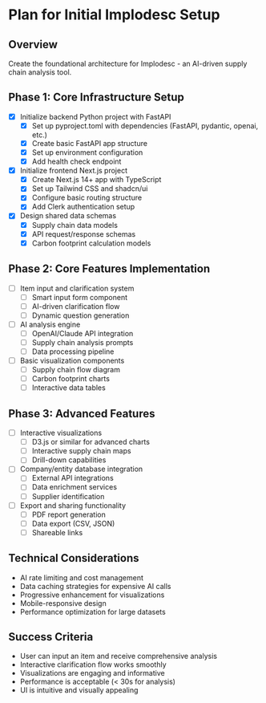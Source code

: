 # Plan for Initial Implodesc Setup

## Overview
Create the foundational architecture for Implodesc - an AI-driven supply chain analysis tool.

## Phase 1: Core Infrastructure Setup
- [x] Initialize backend Python project with FastAPI
  - [x] Set up pyproject.toml with dependencies (FastAPI, pydantic, openai, etc.)
  - [x] Create basic FastAPI app structure
  - [x] Set up environment configuration
  - [x] Add health check endpoint

- [x] Initialize frontend Next.js project
  - [x] Create Next.js 14+ app with TypeScript
  - [x] Set up Tailwind CSS and shadcn/ui
  - [x] Configure basic routing structure
  - [x] Add Clerk authentication setup

- [x] Design shared data schemas
  - [x] Supply chain data models
  - [x] API request/response schemas
  - [x] Carbon footprint calculation models

## Phase 2: Core Features Implementation
- [ ] Item input and clarification system
  - [ ] Smart input form component
  - [ ] AI-driven clarification flow
  - [ ] Dynamic question generation

- [ ] AI analysis engine
  - [ ] OpenAI/Claude API integration
  - [ ] Supply chain analysis prompts
  - [ ] Data processing pipeline

- [ ] Basic visualization components
  - [ ] Supply chain flow diagram
  - [ ] Carbon footprint charts
  - [ ] Interactive data tables

## Phase 3: Advanced Features
- [ ] Interactive visualizations
  - [ ] D3.js or similar for advanced charts
  - [ ] Interactive supply chain maps
  - [ ] Drill-down capabilities

- [ ] Company/entity database integration
  - [ ] External API integrations
  - [ ] Data enrichment services
  - [ ] Supplier identification

- [ ] Export and sharing functionality
  - [ ] PDF report generation
  - [ ] Data export (CSV, JSON)
  - [ ] Shareable links

## Technical Considerations
- AI rate limiting and cost management
- Data caching strategies for expensive AI calls
- Progressive enhancement for visualizations
- Mobile-responsive design
- Performance optimization for large datasets

## Success Criteria
- User can input an item and receive comprehensive analysis
- Interactive clarification flow works smoothly
- Visualizations are engaging and informative
- Performance is acceptable (< 30s for analysis)
- UI is intuitive and visually appealing